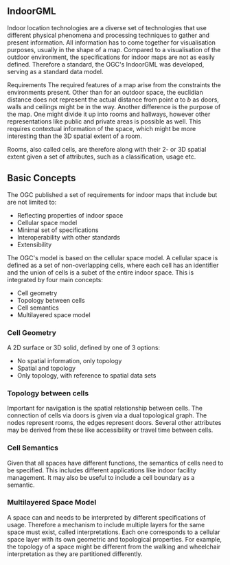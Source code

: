 ## IndoorGML
Indoor location technologies are a diverse set of technologies that use different physical phenomena and processing techniques to gather and present information. All information has to come together for visualisation purposes, usually in the shape of a map. Compared to a visualisation of the outdoor environment, the specifications for indoor maps are not as easily defined. Therefore a standard, the OGC's IndoorGML was developed, serving as a standard data model.

Requirements
The required features of a map arise from the constraints the environments present. Other than for an outdoor space, the euclidian distance does not represent the actual distance from point $a$ to $b$ as doors, walls and ceilings might be in the way. Another difference is the purpose of the map. One might divide it up into rooms and hallways, however other representations like public and private areas is possible as well. This requires contextual information of the space, which might be more interesting than the 3D spatial extent of a room.

Rooms, also called cells, are therefore along with their 2- or 3D spatial extent given a set of attributes, such as a classification, usage etc. 

## Basic Concepts
The OGC published a set of requirements for indoor maps that include but are not limited to:
* Reflecting properties of indoor space
* Cellular space model
* Minimal set of specifications
* Interoperability with other standards
* Extensibility

The OGC's model is based on the cellular space model. A cellular space is defined as a set of non-overlapping cells, where each cell has an identifier and the union of cells is a subet of the entire indoor space. This is integrated by four main concepts:
* Cell geometry
* Topology between cells
* Cell semantics
* Multilayered space model

### Cell Geometry
A 2D surface or 3D solid, defined by one of 3 options:
* No spatial information, only topology
* Spatial and topology
* Only topology, with reference to spatial data sets

### Topology between cells
Important for navigation is the spatial relationship between cells. The connection of cells via doors is given via a dual topological graph. The nodes represent rooms, the edges represent doors. Several other attributes may be derived from these like accessibility or travel time between cells.



### Cell Semantics
Given that all spaces have different functions, the semantics of cells need to be specified. This includes different applications like indoor facility management. It may also be useful to include a cell boundary as a semantic.

### Multilayered Space Model
A space can and needs to be interpreted by different specifications of usage. Therefore a mechanism to include multiple layers for the same space must exist, called interpretations. Each one corresponds to a cellular space layer with its own geometric and topological properties. For example, the topology of a space might be different from the walking and wheelchair interpretation as they are partitioned differently.